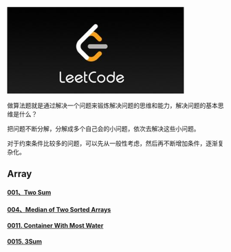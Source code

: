 <img src=".\pictures\Pic.png"  />

做算法题就是通过解决一个问题来锻炼解决问题的思维和能力，解决问题的基本思维是什么？

把问题不断分解，分解成多个自己会的小问题，依次去解决这些小问题。

对于约束条件比较多的问题，可以先从一般性考虑，然后再不断增加条件，逐渐复杂化。

## Array

#### [001、Two Sum](https://github.com/ShiMengjie/LeetCode/blob/master/Q_001.md)

#### [004、Median of Two Sorted Arrays](https://github.com/ShiMengjie/LeetCode/blob/master/Q_004.md)

#### [0011. Container With Most Water](https://github.com/ShiMengjie/LeetCode/blob/master/Q_0011.md)

#### [0015. 3Sum](https://github.com/ShiMengjie/LeetCode/blob/master/Q_0015.md)

